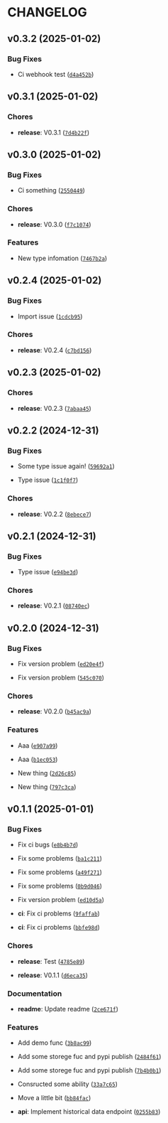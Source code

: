 # CHANGELOG


## v0.3.2 (2025-01-02)

### Bug Fixes

- Ci webhook test
  ([`d4a452b`](https://github.com/Mrzai/Xdata/commit/d4a452b8c11fe5f2526a1c595b9689cc4a14c894))


## v0.3.1 (2025-01-02)

### Chores

- **release**: V0.3.1
  ([`7d4b22f`](https://github.com/Mrzai/Xdata/commit/7d4b22f5752f7b8cb9406e0c39a404683b2419f5))


## v0.3.0 (2025-01-02)

### Bug Fixes

- Ci something
  ([`2550449`](https://github.com/Mrzai/Xdata/commit/2550449b824df0603880ce646e9015ad646744f9))

### Chores

- **release**: V0.3.0
  ([`f7c1074`](https://github.com/Mrzai/Xdata/commit/f7c107469777d2c3d42ad98c43fd06fb1285cc17))

### Features

- New type infomation
  ([`7467b2a`](https://github.com/Mrzai/Xdata/commit/7467b2a56efbc25d965d31103159900f9faa13ed))


## v0.2.4 (2025-01-02)

### Bug Fixes

- Import issue
  ([`1cdcb95`](https://github.com/Mrzai/Xdata/commit/1cdcb954662a24dfe1de88a840409e7352b6ab37))

### Chores

- **release**: V0.2.4
  ([`c7bd156`](https://github.com/Mrzai/Xdata/commit/c7bd15616793fa16163b8b988cc3ea0ef13a3e44))


## v0.2.3 (2025-01-02)

### Chores

- **release**: V0.2.3
  ([`7abaa45`](https://github.com/Mrzai/Xdata/commit/7abaa45f1a75fb4f28ca70ebd81e5aa37bdc3053))


## v0.2.2 (2024-12-31)

### Bug Fixes

- Some type issue again!
  ([`59692a1`](https://github.com/Mrzai/Xdata/commit/59692a173c4998ecc206255bbc2c93c7b0ae730a))

- Type issue
  ([`1c1f0f7`](https://github.com/Mrzai/Xdata/commit/1c1f0f7095b26d4794532587828701bd8492ea7b))

### Chores

- **release**: V0.2.2
  ([`8ebece7`](https://github.com/Mrzai/Xdata/commit/8ebece7d09b548a3b9d03e114811b7cb22301cfd))


## v0.2.1 (2024-12-31)

### Bug Fixes

- Type issue
  ([`e94be3d`](https://github.com/Mrzai/Xdata/commit/e94be3d718e2e03d1b141800acf8b70997716e37))

### Chores

- **release**: V0.2.1
  ([`08740ec`](https://github.com/Mrzai/Xdata/commit/08740ec3eaba8e6a8efbed5ee899e0e3f1a2ae47))


## v0.2.0 (2024-12-31)

### Bug Fixes

- Fix version problem
  ([`ed20e4f`](https://github.com/Mrzai/Xdata/commit/ed20e4fff4f52a70fb3b92fdb60f582fac26fca5))

- Fix version problem
  ([`545c070`](https://github.com/Mrzai/Xdata/commit/545c0702d153523717609eeaef937fee308abc90))

### Chores

- **release**: V0.2.0
  ([`b45ac9a`](https://github.com/Mrzai/Xdata/commit/b45ac9ad65c2ecadbf5fb9e9cc09b6d72041c607))

### Features

- Aaa  ([`e907a99`](https://github.com/Mrzai/Xdata/commit/e907a9991d33f2c1481dba9096e03832c9adc681))

- Aaa  ([`b1ec053`](https://github.com/Mrzai/Xdata/commit/b1ec053ecf289cf1136c45c33b9d0ee04308b586))

- New thing
  ([`2d26c85`](https://github.com/Mrzai/Xdata/commit/2d26c85339df374be4ad1fa87481646cfbb5a90d))

- New thing
  ([`797c3ca`](https://github.com/Mrzai/Xdata/commit/797c3ca032bd403c92035fb86a1b2223a24dc968))


## v0.1.1 (2025-01-01)

### Bug Fixes

- Fix ci bugs
  ([`e8b4b7d`](https://github.com/Mrzai/Xdata/commit/e8b4b7d857eed72c556688619ce88bc85ad896fb))

- Fix some problems
  ([`ba1c211`](https://github.com/Mrzai/Xdata/commit/ba1c2116eb37c47fcda58796defe8216cfb3a702))

- Fix some problems
  ([`a49f271`](https://github.com/Mrzai/Xdata/commit/a49f271330e7731674c4f4a1fe71ca96740b955c))

- Fix some problems
  ([`0b9d046`](https://github.com/Mrzai/Xdata/commit/0b9d0464a26438b429bb350c5265f11b9a9a015f))

- Fix version problem
  ([`ed10d5a`](https://github.com/Mrzai/Xdata/commit/ed10d5a64c4faae0c5bd88223f43545b45103bc4))

- **ci**: Fix ci problems
  ([`9faffab`](https://github.com/Mrzai/Xdata/commit/9faffab7e0dc7e989cfe2186063f9f4454db4847))

- **ci**: Fix ci problems
  ([`bbfe98d`](https://github.com/Mrzai/Xdata/commit/bbfe98d6a3126ba348dbc6208eb0b16d136cf3a5))

### Chores

- **release**: Test
  ([`4785e89`](https://github.com/Mrzai/Xdata/commit/4785e89ee49b716d8f4911243671491676be33fb))

- **release**: V0.1.1
  ([`d6eca35`](https://github.com/Mrzai/Xdata/commit/d6eca350df217becdc63bdb5342cf2a5e6bd9f7e))

### Documentation

- **readme**: Update readme
  ([`2ce671f`](https://github.com/Mrzai/Xdata/commit/2ce671f31ad6d51bd1f0f62cb9d1184af70ea7ae))

### Features

- Add demo func
  ([`3b8ac99`](https://github.com/Mrzai/Xdata/commit/3b8ac991cd95904e8ffe9b5a8f6e734c5a6dae25))

- Add some storege fuc and pypi publish
  ([`2484f61`](https://github.com/Mrzai/Xdata/commit/2484f61d8c59b421f1ddf3b716b250f13a2fd865))

- Add some storege fuc and pypi publish
  ([`7b4b0b1`](https://github.com/Mrzai/Xdata/commit/7b4b0b1fff0b341b8c3a0a86c429332f4e921be0))

- Consructed some ability
  ([`33a7c65`](https://github.com/Mrzai/Xdata/commit/33a7c65eb530a1f9244bb111fe761a1c67d3bb5b))

- Move a little bit
  ([`bb84fac`](https://github.com/Mrzai/Xdata/commit/bb84facb055c866218045c5883e85cf463389266))

- **api**: Implement historical data endpoint
  ([`0255b83`](https://github.com/Mrzai/Xdata/commit/0255b837f722cf2bf68378398cbe561127eaeb84))
